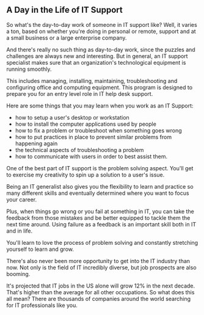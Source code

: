
## A Day in the Life of IT Support

So what's the day-to-day work of someone in IT support like? Well, it varies a ton, based on whether you're doing in personal or remote, support and at a small business or a large enterprise company. 

And there's really no such thing as day-to-day work, since the puzzles and challenges are always new and interesting. But in general, an IT support specialist makes sure that an organization's technological equipment is running smoothly. 

This includes managing, installing, maintaining, troubleshooting and configuring office and computing equipment. This program is designed to prepare you for an entry level role in IT help desk support. 

Here are some things that you may learn when you work as an IT Support:

- how to setup a user's desktop or workstation
- how to install the computer applications used by people
- how to fix a problem or troubleshoot when something goes wrong
- how to put practices in place to prevent similar problems from happening again
- the technical aspects of troubleshooting a problem
- how to communicate with users in order to best assist them.

One of the best part of IT support is the problem solving aspect. You'll get to exercise my creativity to spin up a solution to a user's issue. 

Being an IT generalist also gives you the flexibility to learn and practice so many different skills and eventually determined where you want to focus your career. 

Plus, when things go wrong or you fail at something in IT, you can take the feedback from those mistakes and be better equipped to tackle them the next time around. Using failure as a feedback is an important skill both in IT and in life. 

You'll learn to love the process of problem solving and constantly stretching yourself to learn and grow. 

There's also never been more opportunity to get into the IT industry than now. Not only is the field of IT incredibly diverse, but job prospects are also booming. 

It's projected that IT jobs in the US alone will grow 12% in the next decade. That's higher than the average for all other occupations. So what does this all mean? There are thousands of companies around the world searching for IT professionals like you.
